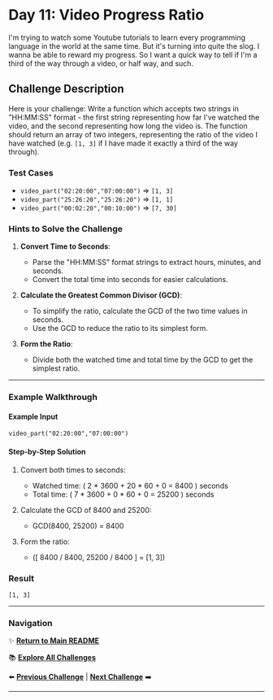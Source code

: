 # Day 11: Video Progress Ratio

I'm trying to watch some Youtube tutorials to learn every programming language in the world at the same time. But it's turning into quite the slog. I wanna be able to reward my progress. So I want a quick way to tell if I'm a third of the way through a video, or half way, and such.

## Challenge Description

Here is your challenge: Write a function which accepts two strings in "HH:MM:SS" format - the first string representing how far I've watched the video, and the second representing how long the video is. The function should return an array of two integers, representing the ratio of the video I have watched (e.g. `[1, 3]` if I have made it exactly a third of the way through).

### Test Cases

- `video_part("02:20:00","07:00:00")` => `[1, 3]`
- `video_part("25:26:20","25:26:20")` => `[1, 1]`
- `video_part("00:02:20","00:10:00")` => `[7, 30]`

### Hints to Solve the Challenge

1. **Convert Time to Seconds**:
   - Parse the "HH:MM:SS" format strings to extract hours, minutes, and seconds.
   - Convert the total time into seconds for easier calculations.

2. **Calculate the Greatest Common Divisor (GCD)**:
   - To simplify the ratio, calculate the GCD of the two time values in seconds.
   - Use the GCD to reduce the ratio to its simplest form.

3. **Form the Ratio**:
   - Divide both the watched time and total time by the GCD to get the simplest ratio.

---

### Example Walkthrough

#### Example Input
`video_part("02:20:00","07:00:00")`

#### Step-by-Step Solution

1. Convert both times to seconds:
   - Watched time: \( 2 * 3600 + 20 * 60 + 0 = 8400 \) seconds
   - Total time: \( 7 * 3600 + 0 * 60 + 0 = 25200 \) seconds
   
2. Calculate the GCD of 8400 and 25200:
   - GCD(8400, 25200) = 8400

3. Form the ratio:
   - \([ 8400 / 8400, 25200 / 8400 ] = [1, 3]\)

### Result
`[1, 3]`

---

### Navigation

✨ **[Return to Main README](../../readme.md)**

📚 **[Explore All Challenges](../../challenges1.md)**

⬅️ **[Previous Challenge](../../day%20logs/day10/day10.md)** | **[Next Challenge](../../day%20logs/day12/day12.md)** ➡️

---
